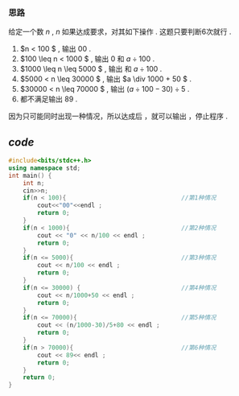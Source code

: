 
### 思路
给定一个数 $n$ , $n$ 如果达成要求，对其如下操作 . 这题只要判断6次就行 .

1. $n < 100 $ , 输出 $00$ .
2. $100 \leq n < 1000 $ , 输出 $0$ 和 $a \div 100$ .
3. $1000 \leq n \leq 5000 $ , 输出  和 $a \div 100$ .
4. $5000 < n \leq 30000 $ , 输出 $a \div 1000 + 50 $ .
5. $30000 < n \leq 70000 $ , 输出 $(a \div 100-30) \div 5$ .
6. 都不满足输出 $89$ .

因为只可能同时出现一种情况，所以达成后 ，就可以输出 ，停止程序 .

## _code_

```cpp
#include<bits/stdc++.h>
using namespace std;
int main() {
	int n;
	cin>>n;
	if(n < 100){                                //第1种情况 
		cout<<"00"<<endl ;                
		return 0;
	}
	if(n < 1000){                               //第2种情况 
		cout << "0" << n/100 << endl ;
		return 0;
	}
	if(n <= 5000){                              //第3种情况 
		cout << n/100 << endl ;            
		return 0;
	}
	if(n <= 30000) {                            //第4种情况 
		cout << n/1000+50 << endl ;        
		return 0;
	}
	if(n <= 70000){                             //第5种情况
		cout << (n/1000-30)/5+80 << endl ;
		return 0;
	}
	if(n > 70000){                              //第6种情况 
		cout << 89<< endl ;
		return 0;
	}
	return 0;
}
```
